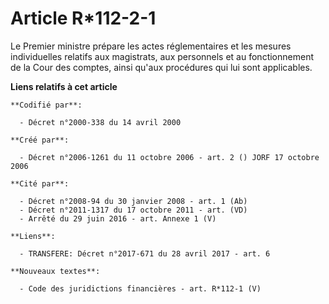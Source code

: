 # Article R*112-2-1

Le Premier ministre prépare les actes réglementaires et les mesures individuelles relatifs aux magistrats, aux personnels et
au fonctionnement de la Cour des comptes, ainsi qu'aux procédures qui lui sont applicables.

**Liens relatifs à cet article**

	**Codifié par**:

	  - Décret n°2000-338 du 14 avril 2000

	**Créé par**:

	  - Décret n°2006-1261 du 11 octobre 2006 - art. 2 () JORF 17 octobre 2006

	**Cité par**:

	  - Décret n°2008-94 du 30 janvier 2008 - art. 1 (Ab)
	  - Décret n°2011-1317 du 17 octobre 2011 - art. (VD)
	  - Arrêté du 29 juin 2016 - art. Annexe 1 (V)

	**Liens**:

	  - TRANSFERE: Décret n°2017-671 du 28 avril 2017 - art. 6

	**Nouveaux textes**:

	  - Code des juridictions financières - art. R*112-1 (V)
